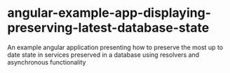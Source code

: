 # angular-example-app-displaying-preserving-latest-database-state
An example angular application presenting how to preserve the most up to date state in services preserved in a database using resolvers and asynchronous functionality
